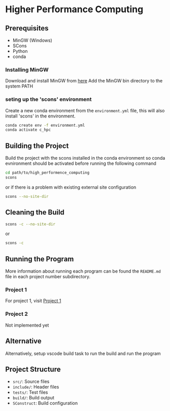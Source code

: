 # Higher Performance Computing

## Prerequisites
- MinGW (Windows)
- SCons
- Python
- conda

### Installing MinGW
Download and install MinGW from [here](https://sourceforge.net/projects/mingw/)
Add the MinGW bin directory to the system PATH

### seting up the 'scons' environment
Create a new conda environment from the `environment.yml` file, this will also install 'scons' in the environment. 
```bash
conda create env -f environment.yml
conda activate c_hpc
```



## Building the Project
Build the project with the scons installed in the conda environment
so conda evnironment should be activated before running the following command
```bash
cd path/to/high_performence_computing
scons
```
or if there is a problem with existing external site configuration

```bash
scons --no-site-dir
```

## Cleaning the Build
```bash
scons -c --no-site-dir
```
or 
```bash
scons -c
```

## Running the Program

More information about running each program can be found the `README.md` file in each project number subdirectory.
### Project 1
For project 1, visit [Project 1](src\p1\README.md)

### Project 2
Not implemented yet

## Alternative
Alternatively, setup vscode build task to run the build and run the program

## Project Structure
- `src/`: Source files
- `include/`: Header files
- `tests/`: Test files
- `build/`: Build output
- `SConstruct`: Build configuration
